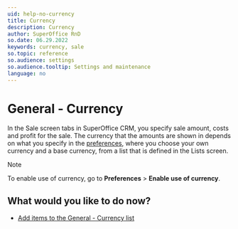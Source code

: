 ```yaml
---
uid: help-no-currency
title: Currency
description: Currency
author: SuperOffice RnD
so.date: 06.29.2022
keywords: currency, sale
so.topic: reference
so.audience: settings
so.audience.tooltip: Settings and maintenance
language: no
---
```


# General - Currency

In the Sale screen tabs in SuperOffice CRM, you specify sale amount, costs and profit for the sale. The currency that the amounts are shown in depends on what you specify in the [preferences][2], where you choose your own currency and a base currency, from a list that is defined in the Lists screen.

> [!NOTE]
> To enable use of currency, go to **Preferences** > **Enable use of currency**.

## What would you like to do now?

* [Add items to the General - Currency list][1]

<!-- Referenced links -->
[1]: adding-items-to-currency-list.md
[2]: ../../preferences/learn/index.md

<!-- Referenced images -->

